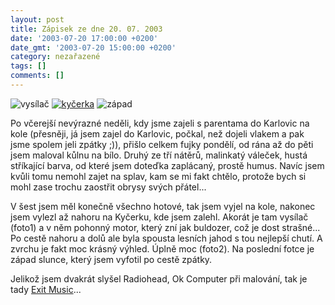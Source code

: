 ```yaml
---
layout: post
title: Zápisek ze dne 20. 07. 2003
date: '2003-07-20 17:00:00 +0200'
date_gmt: '2003-07-20 15:00:00 +0200'
category: nezařazené
tags: []
comments: []
---
```

<div ><img alt="vysílač" src="%base_url%/assets/old-images/vysilac.jpg">  <a href="/%base_url%/assets/old-images/kycerka.jpg"><img alt="kyčerka" src="%base_url%/assets/old-images/kycerka-mala.jpg"></a>  <img alt="západ" src="%base_url%/assets/old-images/zapadslunce.jpg"></div>
<p>Po včerejší nevýrazné neděli, kdy jsme zajeli s parentama do Karlovic na kole (přesněji, já jsem   zajel do Karlovic, počkal, než dojeli vlakem a pak jsme spolem jeli zpátky ;)), přišlo celkem   fujky pondělí, od rána až do pěti jsem maloval kůlnu na bílo. Druhý ze tří nátěrů, malinkatý váleček,   hustá stříkající barva, od které jsem doteďka zaplácaný, prostě humus. Navíc jsem kvůli tomu nemohl zajet   na splav, kam se mi fakt chtělo, protože bych si mohl zase trochu zaostřit obrysy svých přátel...</p>
<p>V šest jsem měl konečně všechno hotové, tak jsem vyjel na kole, nakonec jsem vylezl až nahoru na Kyčerku,   kde jsem zalehl. Akorát je tam vysílač (foto1) a v něm pohonný motor, který zní jak buldozer, což je dost strašné...   Po cestě nahoru a dolů ale byla spousta lesních jahod s tou nejlepší chutí. A zvrchu je fakt moc   krásný výhled. Úplně moc (foto2). Na poslední fotce je západ slunce, který jsem vyfotil po cestě   zpátky.</p>
<p>Jelikož jsem dvakrát slyšel Radiohead, Ok Computer při malování, tak je tady <a href="art.php?a=exit.htm">Exit Music</a>...</p>
